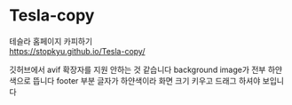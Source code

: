 # Tesla-copy
테슬라 홈페이지 카피하기
<br>
https://stopkyu.github.io/Tesla-copy/

깃허브에서 avif 확장자를 지원 안하는 것 같습니다
background image가 전부 하얀색으로 뜹니다
footer 부분 글자가 하얀색이라 화면 크기 키우고 드래그 하셔야 보입니다
